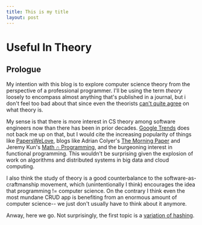 ```yaml
---
title: This is my title
layout: post
---
```


# Useful In Theory

## Prologue

My intention with this blog is to explore computer science theory from the perspective of a professional programmer.  I'll be using the term _theory_ loosely to encompass almost anything that's published in a journal, but i don't feel too bad about that since even the theorists [can't quite agree](http://cacm.acm.org/magazines/2015/8/189832-why-doesnt-acm-have-a-sig-for-theoretical-computer-science/fulltext) on what theory is.

My sense is that there is more interest in CS theory among software engineers now than there has been in prior decades. [Google Trends](https://www.google.com/trends/explore#q=%2Fm%2F04mg4%2C%20%2Fm%2F01txp%2C%20%2Fm%2F0f15vd%2C%20%2Fm%2F01r_h&cmpt=q&tz=Etc%2FGMT%2B8) does not back me up on that, but I would cite the increasing popularity of things like [PapersWeLove](http://paperswelove.org/), blogs like Adrian Colyer's [The Morning Paper](http://blog.acolyer.org/) and Jeremy Kun's [Math &cap; Programming](http://jeremykun.com/), and the burgeoning interest in functional programming.  This wouldn't be surprising given the explosion of work on algorithms and distributed systems in big data and cloud computing.

I also think the study of theory is a good counterbalance to the software-as-craftmanship movement, which (unintentionally I think) encourages the idea that programming != computer science.  On the contrary I think even the most mundane CRUD app is benefiting from an enormous amount of computer science-- we just don't usually have to think about it anymore.

Anway, here we go.  Not surprisingly, the first topic is a [variation of hashing](http://mikemull.github.io/lsh.html).

